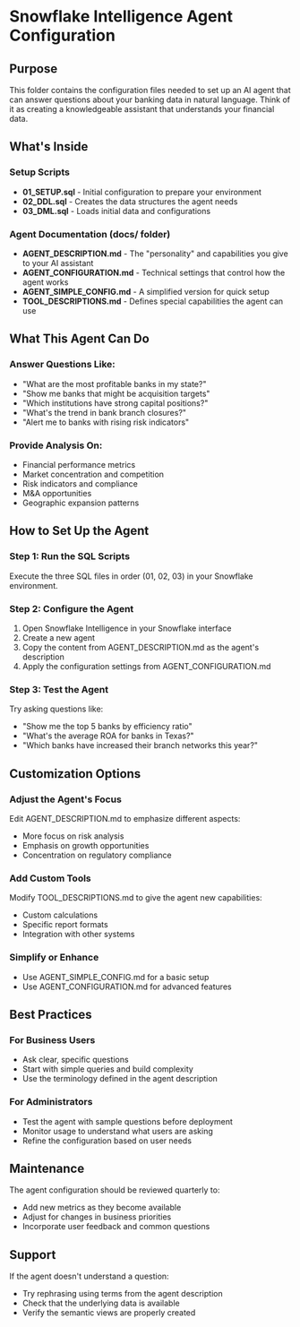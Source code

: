 # Snowflake Intelligence Agent Configuration

## Purpose
This folder contains the configuration files needed to set up an AI agent that can answer questions about your banking data in natural language. Think of it as creating a knowledgeable assistant that understands your financial data.

## What's Inside

### Setup Scripts
- **01_SETUP.sql** - Initial configuration to prepare your environment
- **02_DDL.sql** - Creates the data structures the agent needs
- **03_DML.sql** - Loads initial data and configurations

### Agent Documentation (docs/ folder)
- **AGENT_DESCRIPTION.md** - The "personality" and capabilities you give to your AI assistant
- **AGENT_CONFIGURATION.md** - Technical settings that control how the agent works
- **AGENT_SIMPLE_CONFIG.md** - A simplified version for quick setup
- **TOOL_DESCRIPTIONS.md** - Defines special capabilities the agent can use

## What This Agent Can Do

### Answer Questions Like:
- "What are the most profitable banks in my state?"
- "Show me banks that might be acquisition targets"
- "Which institutions have strong capital positions?"
- "What's the trend in bank branch closures?"
- "Alert me to banks with rising risk indicators"

### Provide Analysis On:
- Financial performance metrics
- Market concentration and competition
- Risk indicators and compliance
- M&A opportunities
- Geographic expansion patterns

## How to Set Up the Agent

### Step 1: Run the SQL Scripts
Execute the three SQL files in order (01, 02, 03) in your Snowflake environment.

### Step 2: Configure the Agent
1. Open Snowflake Intelligence in your Snowflake interface
2. Create a new agent
3. Copy the content from AGENT_DESCRIPTION.md as the agent's description
4. Apply the configuration settings from AGENT_CONFIGURATION.md

### Step 3: Test the Agent
Try asking questions like:
- "Show me the top 5 banks by efficiency ratio"
- "What's the average ROA for banks in Texas?"
- "Which banks have increased their branch networks this year?"

## Customization Options

### Adjust the Agent's Focus
Edit AGENT_DESCRIPTION.md to emphasize different aspects:
- More focus on risk analysis
- Emphasis on growth opportunities
- Concentration on regulatory compliance

### Add Custom Tools
Modify TOOL_DESCRIPTIONS.md to give the agent new capabilities:
- Custom calculations
- Specific report formats
- Integration with other systems

### Simplify or Enhance
- Use AGENT_SIMPLE_CONFIG.md for a basic setup
- Use AGENT_CONFIGURATION.md for advanced features

## Best Practices

### For Business Users
- Ask clear, specific questions
- Start with simple queries and build complexity
- Use the terminology defined in the agent description

### For Administrators
- Test the agent with sample questions before deployment
- Monitor usage to understand what users are asking
- Refine the configuration based on user needs

## Maintenance
The agent configuration should be reviewed quarterly to:
- Add new metrics as they become available
- Adjust for changes in business priorities
- Incorporate user feedback and common questions

## Support
If the agent doesn't understand a question:
- Try rephrasing using terms from the agent description
- Check that the underlying data is available
- Verify the semantic views are properly created